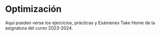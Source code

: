# Optimización
Aquí pueden verse los ejercicios, prácticas y Exámenes Take Home de la asignatura del curso 2023-2024.